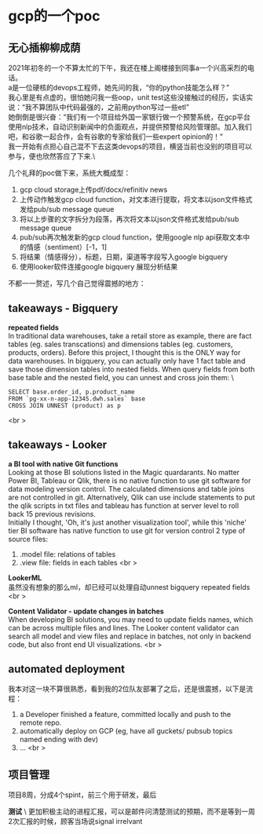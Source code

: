 # gcp的一个poc

## 无心插柳柳成荫
2021年初冬的一个不算太忙的下午，我还在楼上阁楼接到同事a一个兴高采烈的电话。\
a是一位硬核的devops工程师，她先问的我，“你的python技能怎么样？” \
我心里是有点虚的，很怕她问我一些oop，unit test这些没接触过的经历，实话实说：“我不算团队中代码最强的，之前用python写过一些etl”\
她倒倒是很兴奋：“我们有一个项目给外国一家银行做一个预警系统，在gcp平台使用nlp技术，自动识别新闻中的负面观点，并提供预警给风险管理部。加入我们吧，和谷歌一起合作，会有谷歌的专家给我们一些expert opinion的！”\
我一开始有点担心自己混不下去这类devops的项目，横竖当前也没别的项目可以参与，便也欣然答应了下来.\


几个礼拜的poc做下来，系统大概成型：
1. gcp cloud storage上传pdf/docx/refinitiv news
2. 上传动作触发gcp cloud function，对文本进行提取，将文本以json文件格式发给pub/sub message queue
3. 将以上步骤的文字拆分为段落，再次将文本以json文件格式发给pub/sub message queue
4. pub/sub再次触发新的gcp cloud function，使用google nlp api获取文本中的情感（sentiment）[-1，1]
5. 将结果（情感得分），标题，日期，渠道等字段写入google bigquery
6. 使用looker软件连接google bigquery 展现分析结果


不都一一赘述，写几个自己觉得震撼的地方：

## takeaways - Bigquery
**repeated fields** \
In traditional data warehouses, take a retail store as example, there are fact tables (eg. sales transcations) and dimensions tables (eg. customers, products, orders). 
Before this project, I thought this is the ONLY way for data warehouses.
In bigquery, you can actually only have 1 fact table and save those dimension tables into nested fields. When query fields from both base table and the nested field, you can unnest and cross join them: \

```
SELECT base.order_id, p.product_name              
FROM `pg-xx-n-app-12345.dwh.sales` base
CROSS JOIN UNNEST (product) as p
```

<br \>

## takeaways - Looker
**a BI tool with native Git functions**\
Looking at those BI solutions listed in the Magic quardarants. No matter Power BI, Tableau or Qlik, there is no native function to use git software for data modeling version control. The calculated dimensions and table joins are not controlled in git. Alternatively, Qlik can use include statements to put the qlik scripts in txt files and tableau has function at server level to roll back 15 previous revisions.\
Initially I thought, 'Oh, it's just another visualization tool', while this 'niche' tier BI software has native function to use git for version control 2 type of source files:
1. .model file: relations of tables
2. .view file: fields in each tables
<br \>

**LookerML**\
虽然没有想象的那么ml，却已经可以处理自动unnest bigquery repeated fields\
<br \>

**Content Validator - update changes in batches**\
When developing BI solutions, you may need to update fields names, which can be across multiple files and lines. The Looker content validator can search all model and view files and replace in batches, not only in backend code, but also front end UI visualizations. 
<br \>

## automated deployment
我本对这一块不算很熟悉，看到我的2位队友部署了之后，还是很震撼，以下是流程：
1. a Developer finished a feature, committed locally and push to the remote repo.
2. automatically deploy on GCP (eg, have all guckets/ pubsub topics named ending with dev)
3. ...
<br \>

## 项目管理
项目8周，分成4个spint，前三个用于研发，最后


**测试** \ 
更加积极主动的进程汇报，可以是邮件问清楚测试的预期，而不是等到一周2次汇报的时候，顾客当场说signal irrelvant

